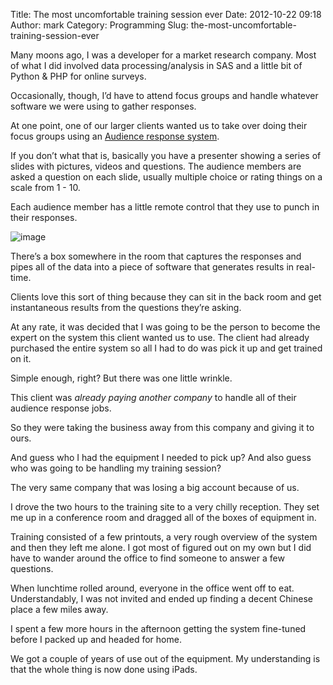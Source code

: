 Title: The most uncomfortable training session ever
Date: 2012-10-22 09:18
Author: mark
Category: Programming
Slug: the-most-uncomfortable-training-session-ever

Many moons ago, I was a developer for a market research company. Most of
what I did involved data processing/analysis in SAS and a little bit of
Python & PHP for online surveys.

Occasionally, though, I’d have to attend focus groups and handle
whatever software we were using to gather responses.

At one point, one of our larger clients wanted us to take over doing
their focus groups using an [Audience response system][].

If you don’t what that is, basically you have a presenter showing a
series of slides with pictures, videos and questions. The audience
members are asked a question on each slide, usually multiple choice or
rating things on a scale from 1 - 10.

Each audience member has a little remote control that they use to punch
in their responses.

![image][]

There’s a box somewhere in the room that captures the responses and
pipes all of the data into a piece of software that generates results in
real-time.

Clients love this sort of thing because they can sit in the back room
and get instantaneous results from the questions they’re asking.

At any rate, it was decided that I was going to be the person to become
the expert on the system this client wanted us to use. The client had
already purchased the entire system so all I had to do was pick it up
and get trained on it.

Simple enough, right? But there was one little wrinkle.

This client was *already paying another company* to handle all of their
audience response jobs.

So they were taking the business away from this company and giving it to
ours.

And guess who I had the equipment I needed to pick up? And also guess
who was going to be handling my training session?

The very same company that was losing a big account because of us.

I drove the two hours to the training site to a very chilly reception.
They set me up in a conference room and dragged all of the boxes of
equipment in.

Training consisted of a few printouts, a very rough overview of the
system and then they left me alone. I got most of figured out on my own
but I did have to wander around the office to find someone to answer a
few questions.

When lunchtime rolled around, everyone in the office went off to eat.
Understandably, I was not invited and ended up finding a decent Chinese
place a few miles away.

I spent a few more hours in the afternoon getting the system fine-tuned
before I packed up and headed for home.

We got a couple of years of use out of the equipment. My understanding
is that the whole thing is now done using iPads.

  [Audience response system]: http://en.wikipedia.org/wiki/Audience_response
  [image]: http://i.imgur.com/nztMp.jpg
